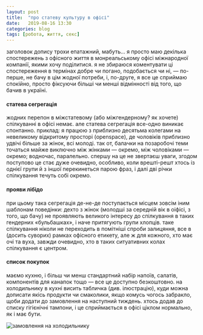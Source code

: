 ```yaml
---
layout: post
title:  "про статеву культуру в офісі"
date:   2019-08-16 13:30
categories: blog
tags: [робота, життя, секс]
---
```


заголовок допису трохи епатажний, мабуть… я просто маю декілька спостережень з офісного життя в монреальському офісі міжнародної компанії, якими хочу поділитися. я не збираюся коментувати ці спостереження в термінах добре чи погано, подобається чи ні, — по-перше, не бачу в цім жодної потреби, і, по-друге, я все це сприймаю спокійно, просто фіксуючи більші чи менші відмінності від того, що бачив в україні.

#### статева сегрегація

жодних перепон в міжстатевому (або міжгендерному? як хочете) спілкуванні в офісі немає. але статева сегрегація все-одно виникає спонтанно. приклад: я працюю з приблизно десятьма колегами на невеликому відкритому просторі (openspace), де чоловіків приблизно удвічі більше за жінок, всі молоді. так от, балачки на позаробочі теми точаться майже виключно між жінками — окремо, між чоловіками — окремо; водночас, паралельно. спершу на це не звертаєш уваги, згодом поступово це стає дуже очевидно, особливо, коли врешті-решт хтось із однієї групи й з іншої перекинеться парою фраз, і далі дві річки спілкування течуть собі окремо.

#### прояви лібідо

при цьому така сегрегація де-не-де поступається місцем зовсім іним шаблонам поведінки: дехто з жінок (молодші за середній вік в оіфісі, з того, що бачу) не проявляють великого інтересу до спілкування в таких гендерних «бульбашках», і наче притягують групи хлопців. таке спілкування ніколи не переходить в помітніші спроби залицяння, все в (досить суворих) рамках офісного етикету, але ж для кожного, хто має очі та вуха, завжди очевидно, хто в таких ситуативних колах спілкування є центром.

#### список покупок

маємо кухню, і більш чи менш стандартний набір напоїв, салатів, компонентів для канапок тощо — все це доступно безкоштовно. на холодильнику в кухні висить табличка (див. ілюстрацію), куди можна дописати якісь продукти чи смаколики, якщо комусь чогось забракло, щоби додати до замовлення на наступний тиждень. хтось додав до списку гігієнічні тампони, і це сприймається в офісі ціклом нормально, як і має бути.

![замовлення на холодильнику](/assets/images/2019/2019-08-16-office-unisex.jpg)